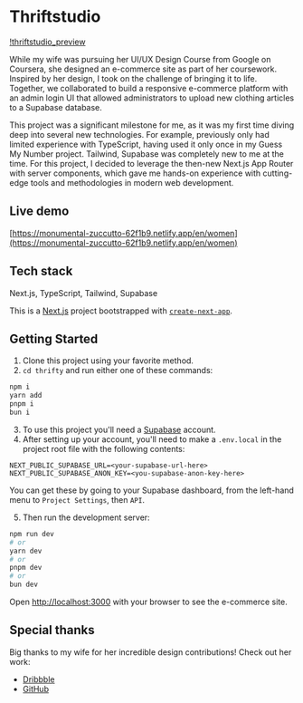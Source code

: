 # Thriftstudio
[!thriftstudio_preview](https://www.szasz.dev/images/thriftstudio_preview.avif)

While my wife was pursuing her UI/UX Design Course from Google on Coursera, she designed an e-commerce site as part of her coursework. Inspired by her design, I took on the challenge of bringing it to life. Together, we collaborated to build a responsive e-commerce platform with an admin login UI that allowed administrators to upload new clothing articles to a Supabase database.

This project was a significant milestone for me, as it was my first time diving deep into several new technologies. For example, previously only had limited experience with TypeScript, having used it only once in my Guess My Number project. Tailwind, Supabase was completely new to me at the time. For this project, I decided to leverage the then-new Next.js App Router with server components, which gave me hands-on experience with cutting-edge tools and methodologies in modern web development.

## Live demo
[https://monumental-zuccutto-62f1b9.netlify.app/en/women](https://monumental-zuccutto-62f1b9.netlify.app/en/women)

## Tech stack
Next.js, TypeScript, Tailwind, Supabase

This is a [Next.js](https://nextjs.org/) project bootstrapped with [`create-next-app`](https://github.com/vercel/next.js/tree/canary/packages/create-next-app).

## Getting Started

1. Clone this project using your favorite method.
2. `cd thrifty` and run either one of these commands:
```bash
npm i
yarn add
pnpm i
bun i
```
3. To use this project you'll need a [Supabase](https://supabase.com/) account.
4. After setting up your account, you'll need to make a `.env.local` in the project root file with the following contents:
```
NEXT_PUBLIC_SUPABASE_URL=<your-supabase-url-here>
NEXT_PUBLIC_SUPABASE_ANON_KEY=<you-supabase-anon-key-here>
```
You can get these by going to your Supabase dashboard, from the left-hand menu to `Project Settings`, then `API`.

5. Then run the development server:

```bash
npm run dev
# or
yarn dev
# or
pnpm dev
# or
bun dev
```

Open [http://localhost:3000](http://localhost:3000) with your browser to see the e-commerce site.

## Special thanks
Big thanks to my wife for her incredible design contributions!
Check out her work:
- [Dribbble](https://dribbble.com/Lyonixa) 
- [GitHub](https://www.github.com/Lyonixa)
